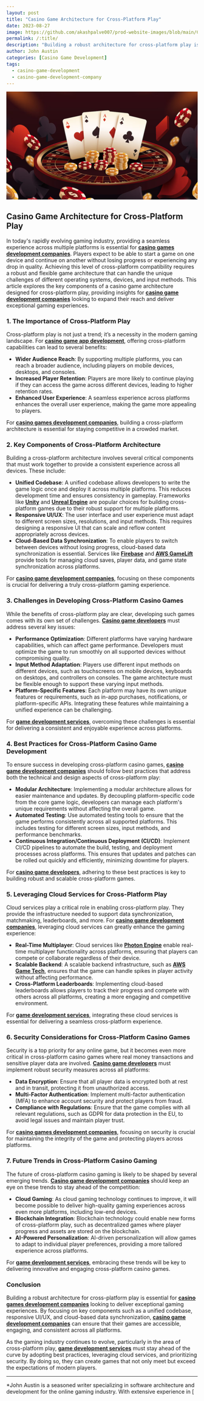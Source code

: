 ```yaml
---
layout: post
title: "Casino Game Architecture for Cross-Platform Play"
date: 2023-08-27
image: https://github.com/akashpalve007/prod-website-images/blob/main/Casino%20Game%20Development.png?raw=true
permalink: /:title/
description: "Building a robust architecture for cross-platform play is essential for..."
author: John Austin
categories: [Casino Game Development]
tags:
  - casino-game-development
  - casino-game-development-company
---
```

![Casino Games](https://github.com/akashpalve007/prod-website-images/blob/main/Casino%20Game%20Development.png?raw=true)

## Casino Game Architecture for Cross-Platform Play

In today's rapidly evolving gaming industry, providing a seamless experience across multiple platforms is essential for [**casino games development companies**](https://sdlccorp.com/services/games/casino-game-development-company/). Players expect to be able to start a game on one device and continue on another without losing progress or experiencing any drop in quality. Achieving this level of cross-platform compatibility requires a robust and flexible game architecture that can handle the unique challenges of different operating systems, devices, and input methods. This article explores the key components of a casino game architecture designed for cross-platform play, providing insights for [**casino game development companies**](https://sdlccorp.com/services/games/casino-game-development-company/) looking to expand their reach and deliver exceptional gaming experiences.

### 1. **The Importance of Cross-Platform Play**

Cross-platform play is not just a trend; it’s a necessity in the modern gaming landscape. For [**casino game app development**](https://sdlccorp.com/services/games/casino-game-development-company/), offering cross-platform capabilities can lead to several benefits:

- **Wider Audience Reach**: By supporting multiple platforms, you can reach a broader audience, including players on mobile devices, desktops, and consoles.
- **Increased Player Retention**: Players are more likely to continue playing if they can access the game across different devices, leading to higher retention rates.
- **Enhanced User Experience**: A seamless experience across platforms enhances the overall user experience, making the game more appealing to players.

For [**casino games development companies**](https://sdlccorp.com/services/games/casino-game-development-company/), building a cross-platform architecture is essential for staying competitive in a crowded market.

### 2. **Key Components of Cross-Platform Architecture**

Building a cross-platform architecture involves several critical components that must work together to provide a consistent experience across all devices. These include:

- **Unified Codebase**: A unified codebase allows developers to write the game logic once and deploy it across multiple platforms. This reduces development time and ensures consistency in gameplay. Frameworks like [**Unity**](https://unity.com/) and [**Unreal Engine**](https://www.unrealengine.com/) are popular choices for building cross-platform games due to their robust support for multiple platforms.
- **Responsive UI/UX**: The user interface and user experience must adapt to different screen sizes, resolutions, and input methods. This requires designing a responsive UI that can scale and reflow content appropriately across devices.
- **Cloud-Based Data Synchronization**: To enable players to switch between devices without losing progress, cloud-based data synchronization is essential. Services like [**Firebase**](https://firebase.google.com/) and [**AWS GameLift**](https://aws.amazon.com/gamelift/) provide tools for managing cloud saves, player data, and game state synchronization across platforms.

For [**casino game development companies**](https://sdlccorp.com/services/games/casino-game-development-company/), focusing on these components is crucial for delivering a truly cross-platform gaming experience.

### 3. **Challenges in Developing Cross-Platform Casino Games**

While the benefits of cross-platform play are clear, developing such games comes with its own set of challenges. [**Casino game developers**](https://sdlccorp.com/services/games/casino-game-development-company/) must address several key issues:

- **Performance Optimization**: Different platforms have varying hardware capabilities, which can affect game performance. Developers must optimize the game to run smoothly on all supported devices without compromising quality.
- **Input Method Adaptation**: Players use different input methods on different devices, such as touchscreens on mobile devices, keyboards on desktops, and controllers on consoles. The game architecture must be flexible enough to support these varying input methods.
- **Platform-Specific Features**: Each platform may have its own unique features or requirements, such as in-app purchases, notifications, or platform-specific APIs. Integrating these features while maintaining a unified experience can be challenging.

For [**game development services**](https://sdlccorp.com/services/games/game-development-company/), overcoming these challenges is essential for delivering a consistent and enjoyable experience across platforms.

### 4. **Best Practices for Cross-Platform Casino Game Development**

To ensure success in developing cross-platform casino games, [**casino game development companies**](https://sdlccorp.com/services/games/casino-game-development-company/) should follow best practices that address both the technical and design aspects of cross-platform play:

- **Modular Architecture**: Implementing a modular architecture allows for easier maintenance and updates. By decoupling platform-specific code from the core game logic, developers can manage each platform's unique requirements without affecting the overall game.
- **Automated Testing**: Use automated testing tools to ensure that the game performs consistently across all supported platforms. This includes testing for different screen sizes, input methods, and performance benchmarks.
- **Continuous Integration/Continuous Deployment (CI/CD)**: Implement CI/CD pipelines to automate the build, testing, and deployment processes across platforms. This ensures that updates and patches can be rolled out quickly and efficiently, minimizing downtime for players.

For [**casino game developers**](https://sdlccorp.com/services/games/casino-game-development-company/), adhering to these best practices is key to building robust and scalable cross-platform games.

### 5. **Leveraging Cloud Services for Cross-Platform Play**

Cloud services play a critical role in enabling cross-platform play. They provide the infrastructure needed to support data synchronization, matchmaking, leaderboards, and more. For [**casino game development companies**](https://sdlccorp.com/services/games/casino-game-development-company/), leveraging cloud services can greatly enhance the gaming experience:

- **Real-Time Multiplayer**: Cloud services like [**Photon Engine**](https://www.photonengine.com/) enable real-time multiplayer functionality across platforms, ensuring that players can compete or collaborate regardless of their device.
- **Scalable Backend**: A scalable backend infrastructure, such as [**AWS Game Tech**](https://aws.amazon.com/gametech/), ensures that the game can handle spikes in player activity without affecting performance.
- **Cross-Platform Leaderboards**: Implementing cloud-based leaderboards allows players to track their progress and compete with others across all platforms, creating a more engaging and competitive environment.

For [**game development services**](https://sdlccorp.com/services/games/game-development-company/), integrating these cloud services is essential for delivering a seamless cross-platform experience.

### 6. **Security Considerations for Cross-Platform Casino Games**

Security is a top priority for any online game, but it becomes even more critical in cross-platform casino games where real money transactions and sensitive player data are involved. [**Casino game developers**](https://sdlccorp.com/services/games/casino-game-development-company/) must implement robust security measures across all platforms:

- **Data Encryption**: Ensure that all player data is encrypted both at rest and in transit, protecting it from unauthorized access.
- **Multi-Factor Authentication**: Implement multi-factor authentication (MFA) to enhance account security and protect players from fraud.
- **Compliance with Regulations**: Ensure that the game complies with all relevant regulations, such as GDPR for data protection in the EU, to avoid legal issues and maintain player trust.

For [**casino games development companies**](https://sdlccorp.com/services/games/casino-game-development-company/), focusing on security is crucial for maintaining the integrity of the game and protecting players across platforms.

### 7. **Future Trends in Cross-Platform Casino Gaming**

The future of cross-platform casino gaming is likely to be shaped by several emerging trends. [**Casino game development companies**](https://sdlccorp.com/services/games/casino-game-development-company/) should keep an eye on these trends to stay ahead of the competition:

- **Cloud Gaming**: As cloud gaming technology continues to improve, it will become possible to deliver high-quality gaming experiences across even more platforms, including low-end devices.
- **Blockchain Integration**: Blockchain technology could enable new forms of cross-platform play, such as decentralized games where player progress and assets are stored on the blockchain.
- **AI-Powered Personalization**: AI-driven personalization will allow games to adapt to individual player preferences, providing a more tailored experience across platforms.

For [**game development services**](https://sdlccorp.com/services/games/game-development-company/), embracing these trends will be key to delivering innovative and engaging cross-platform casino games.

### Conclusion

Building a robust architecture for cross-platform play is essential for [**casino games development companies**](https://sdlccorp.com/services/games/casino-game-development-company/) looking to deliver exceptional gaming experiences. By focusing on key components such as a unified codebase, responsive UI/UX, and cloud-based data synchronization, [**casino game development companies**](https://sdlccorp.com/services/games/casino-game-development-company/) can ensure that their games are accessible, engaging, and consistent across all platforms.

As the gaming industry continues to evolve, particularly in the area of cross-platform play, [**game development services**](https://sdlccorp.com/services/games/game-development-company/) must stay ahead of the curve by adopting best practices, leveraging cloud services, and prioritizing security. By doing so, they can create games that not only meet but exceed the expectations of modern players.

---

*John Austin is a seasoned writer specializing in software architecture and development for the online gaming industry. With extensive experience in [



